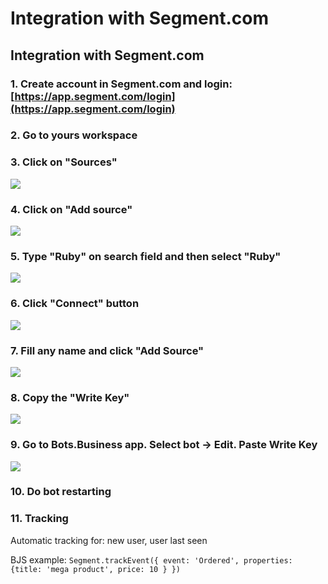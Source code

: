 # Integration with Segment.com

## Integration with Segment.com

### 1. Create account in Segment.com and login: [https://app.segment.com/login](https://app.segment.com/login)

### 2. Go to yours workspace

### 3. Click on "Sources"

[![](https://camo.githubusercontent.com/3edc620a7b362530a6724b30cc94de002177dc1d/68747470733a2f2f692e696d6775722e636f6d2f6e574c657a74642e706e67)](https://camo.githubusercontent.com/3edc620a7b362530a6724b30cc94de002177dc1d/68747470733a2f2f692e696d6775722e636f6d2f6e574c657a74642e706e67)

### 4. Click on "Add source"

[![](https://camo.githubusercontent.com/d1da8718cbbebc401d008f658605937b18a48d48/68747470733a2f2f692e696d6775722e636f6d2f595243414146452e706e67)](https://camo.githubusercontent.com/d1da8718cbbebc401d008f658605937b18a48d48/68747470733a2f2f692e696d6775722e636f6d2f595243414146452e706e67)

### 5. Type "Ruby" on search field and then select "Ruby"

[![](https://camo.githubusercontent.com/fe5f49dfb73264335235952b1eddc57e2a2a1bdb/68747470733a2f2f692e696d6775722e636f6d2f554d757766636a2e706e67)](https://camo.githubusercontent.com/fe5f49dfb73264335235952b1eddc57e2a2a1bdb/68747470733a2f2f692e696d6775722e636f6d2f554d757766636a2e706e67)

### 6. Click "Connect" button

[![](https://camo.githubusercontent.com/ed6f1023450c3571d0c4bb5f7c9f666dc6759e86/68747470733a2f2f692e696d6775722e636f6d2f583478674875572e706e67)](https://camo.githubusercontent.com/ed6f1023450c3571d0c4bb5f7c9f666dc6759e86/68747470733a2f2f692e696d6775722e636f6d2f583478674875572e706e67)

### 7. Fill any name and click "Add Source"

[![](https://camo.githubusercontent.com/76cfcaeeb00e94989ae37694088469fe229fb74a/68747470733a2f2f692e696d6775722e636f6d2f5468796d33504f2e706e67)](https://camo.githubusercontent.com/76cfcaeeb00e94989ae37694088469fe229fb74a/68747470733a2f2f692e696d6775722e636f6d2f5468796d33504f2e706e67)

### 8. Copy the "Write Key"

[![](https://camo.githubusercontent.com/8f09fbf314da0b6106a61e597b0719c95c1f119f/68747470733a2f2f692e696d6775722e636f6d2f6466476e6c46662e706e67)](https://camo.githubusercontent.com/8f09fbf314da0b6106a61e597b0719c95c1f119f/68747470733a2f2f692e696d6775722e636f6d2f6466476e6c46662e706e67)

### 9. Go to Bots.Business app. Select bot -&gt; Edit. Paste Write Key

[![](https://camo.githubusercontent.com/dffbae5ced5459082dd294c5cc5a2f2fb8b82bb6/68747470733a2f2f692e696d6775722e636f6d2f47307742366c532e706e67)](https://camo.githubusercontent.com/dffbae5ced5459082dd294c5cc5a2f2fb8b82bb6/68747470733a2f2f692e696d6775722e636f6d2f47307742366c532e706e67)

### 10. Do bot restarting

### 11. Tracking

Automatic tracking for: new user, user last seen

BJS example: `Segment.trackEvent({ event: 'Ordered', properties: {title: 'mega product', price: 10 } })`

